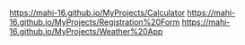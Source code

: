 https://mahi-16.github.io/MyProjects/Calculator
https://mahi-16.github.io/MyProjects/Registration%20Form
https://mahi-16.github.io/MyProjects/Weather%20App
